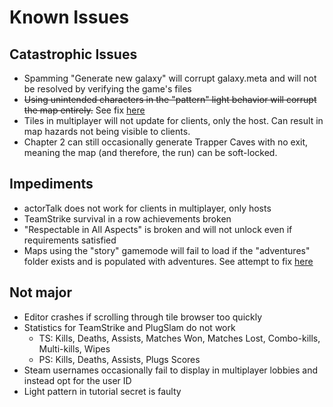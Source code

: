 # Known Issues

## Catastrophic Issues
- Spamming "Generate new galaxy" will corrupt galaxy.meta and will not be resolved by verifying the game's files
- ~~Using unintended characters in the "pattern" light behavior will corrupt the map entirely.~~ See fix [here](https://github.com/Promethibot/CobaltModificationsPublic/blob/71ac3f2f9d11c599803000c691088b3cf377591b/bugfixes/lightBehaviours.lua)
- Tiles in multiplayer will not update for clients, only the host. Can result in map hazards not being visible to clients.
- Chapter 2 can still occasionally generate Trapper Caves with no exit, meaning the map (and therefore, the run) can be soft-locked.

## Impediments
- actorTalk does not work for clients in multiplayer, only hosts
- TeamStrike survival in a row achievements broken
- "Respectable in All Aspects" is broken and will not unlock even if requirements satisfied
- Maps using the "story" gamemode will fail to load if the "adventures" folder exists and is populated with adventures. See attempt to fix [here](https://github.com/Promethibot/CobaltModificationsPublic/blob/71ac3f2f9d11c599803000c691088b3cf377591b/bugfixes/modeStory.lua)

## Not major
- Editor crashes if scrolling through tile browser too quickly
- Statistics for TeamStrike and PlugSlam do not work
    - TS: Kills, Deaths, Assists, Matches Won, Matches Lost, Combo-kills, Multi-kills, Wipes
    - PS: Kills, Deaths, Assists, Plugs Scores
- Steam usernames occasionally fail to display in multiplayer lobbies and instead opt for the user ID
- Light pattern in tutorial secret is faulty